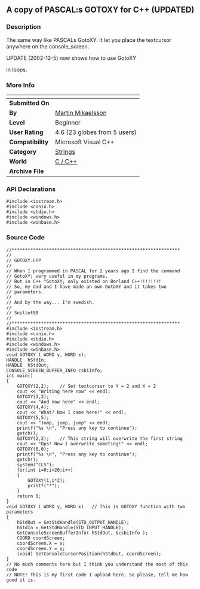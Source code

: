 ﻿<div align="center">

## A copy of PASCAL:s GOTOXY for C\+\+ \(UPDATED\)


</div>

### Description

The same way like PASCALs GotoXY. It let you place the textcursor anywhere on the console_screen.

UPDATE (2002-12-5) now shows how to use GotoXY

in loops.
 
### More Info
 


<span>             |<span>
---                |---
**Submitted On**   |
**By**             |[Martin Mikaelsson](https://github.com/Planet-Source-Code/PSCIndex/blob/master/ByAuthor/martin-mikaelsson.md)
**Level**          |Beginner
**User Rating**    |4.6 (23 globes from 5 users)
**Compatibility**  |Microsoft Visual C\+\+
**Category**       |[Strings](https://github.com/Planet-Source-Code/PSCIndex/blob/master/ByCategory/strings__3-26.md)
**World**          |[C / C\+\+](https://github.com/Planet-Source-Code/PSCIndex/blob/master/ByWorld/c-c.md)
**Archive File**   |[](https://github.com/Planet-Source-Code/martin-mikaelsson-a-copy-of-pascal-s-gotoxy-for-c-updated__3-4726/archive/master.zip)

### API Declarations

```
#include <iostream.h>
#include <conio.h>
#include <stdio.h>
#include <windows.h>
#include <winbase.h>
```


### Source Code

```
//***************************************************************
//
// GOTOXY.CPP
//
// When I programmed in PASCAL for 2 years ago I find the command
// GotoXY; very useful in my programs.
// But in C++ "GotoXY; only existed on Borland C++!!!!!!!!
// So, my dad and I have made an own GotoXY and it takes two
// parameters.
//
// And by the way... I'm swedish.
//
// Snillet98
//
//***************************************************************
#include <iostream.h>
#include <conio.h>
#include <stdio.h>
#include <windows.h>
#include <winbase.h>
void GOTOXY ( WORD y, WORD x);
HANDLE  hStdIn;
HANDLE  hStdOut;
CONSOLE_SCREEN_BUFFER_INFO csbiInfo;
int main()
{
	GOTOXY(2,2);	// Set textcursor to Y = 2 and X = 2
	cout << "Writing here now" << endl;
	GOTOXY(3,3);
	cout << "And now here" << endl;
	GOTOXY(4,4);
	cout << "What? Now I came here!" << endl;
	GOTOXY(5,5);
	cout << "Jump, jump, jump" << endl;
	printf("%s \n", "Press any key to continue");
	getch();
	GOTOXY(2,2);	// This string will overwrite the first string
	cout << "Ops! Now I owerwrite someting!" << endl;
	GOTOXY(6,0);
	printf("%s \n", "Press any key to continue");
	getch();
	system("CLS");
	for(int i=0;i<20;i++)
	{
		GOTOXY(i,i*2);
		printf("*");
	}
	return 0;
}
void GOTOXY ( WORD y, WORD x)	// This is GOTOXY function with two parameters
{
	hStdOut = GetStdHandle(STD_OUTPUT_HANDLE);
	hStdIn = GetStdHandle(STD_INPUT_HANDLE);
	GetConsoleScreenBufferInfo( hStdOut, &csbiInfo );
	COORD coordScreen;
	coordScreen.X = x;
 	coordScreen.Y = y;
 	(void) SetConsoleCursorPosition(hStdOut, coordScreen);
}
// No much comments here but I think you understand the most of this code
// NOTE! This is my first code I upload here. So please, tell me how good it is.
```

